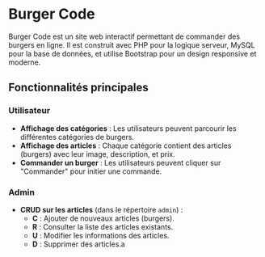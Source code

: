 # Burger Code

Burger Code est un site web interactif permettant de commander des burgers en ligne. Il est construit avec PHP pour la logique serveur, MySQL pour la base de données, et utilise Bootstrap pour un design responsive et moderne.

## Fonctionnalités principales

### Utilisateur
- **Affichage des catégories** : Les utilisateurs peuvent parcourir les différentes catégories de burgers.
- **Affichage des articles** : Chaque catégorie contient des articles (burgers) avec leur image, description, et prix.
- **Commander un burger** : Les utilisateurs peuvent cliquer sur "Commander" pour initier une commande.

### Admin
- **CRUD sur les articles** (dans le répertoire `admin`) :
  - **C** : Ajouter de nouveaux articles (burgers).
  - **R** : Consulter la liste des articles existants.
  - **U** : Modifier les informations des articles.
  - **D** : Supprimer des articles.a
